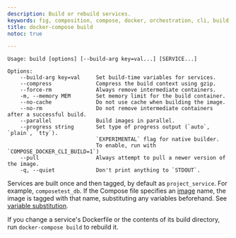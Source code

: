 ```yaml
---
description: Build or rebuild services.
keywords: fig, composition, compose, docker, orchestration, cli, build
title: docker-compose build
notoc: true

---
```


```none
Usage: build [options] [--build-arg key=val...] [SERVICE...]

Options:
    --build-arg key=val     Set build-time variables for services.
    --compress              Compress the build context using gzip.
    --force-rm              Always remove intermediate containers.
    -m, --memory MEM        Set memory limit for the build container.
    --no-cache              Do not use cache when building the image.
    --no-rm                 Do not remove intermediate containers after a successful build.
    --parallel              Build images in parallel.
    --progress string       Set type of progress output (`auto`, `plain`, `tty`).
                            `EXPERIMENTAL` flag for native builder.
                            To enable, run with `COMPOSE_DOCKER_CLI_BUILD=1`)
    --pull                  Always attempt to pull a newer version of the image.
    -q, --quiet             Don't print anything to `STDOUT`.
```

Services are built once and then tagged, by default as `project_service`. For
example, `composetest_db`. If the Compose file specifies an
[image](../compose-file/compose-file-v3.md#image) name, the image is
tagged with that name, substituting any variables beforehand. See
[variable substitution](../compose-file/compose-file-v3.md#variable-substitution).

If you change a service's Dockerfile or the contents of its
build directory, run `docker-compose build` to rebuild it.
